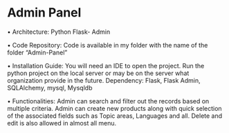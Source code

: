 # Admin Panel
•	Architecture: Python Flask- Admin

•	Code Repository: Code is available in my folder with the name of the folder “Admin-Panel”

•	Installation Guide: You will need an IDE to open the project. Run the python project on the local server or may be on the server what organization provide in the future. Dependency: Flask, Flask Admin, SQLAlchemy, mysql, Mysqldb

•	Functionalities: Admin can search and filter out the records based on multiple criteria. Admin can create new products along with quick selection of the associated fields such as Topic areas, Languages and all. Delete and edit is also allowed in almost all menu.
